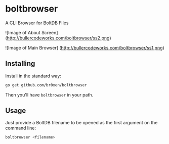 boltbrowser
===========

A CLI Browser for BoltDB Files

![Image of About Screen]
(http://bullercodeworks.com/boltbrowser/ss2.png)

![Image of Main Browser]
(http://bullercodeworks.com/boltbrowser/ss1.png)

Installing
----------

Install in the standard way:

```sh
go get github.com/br0xen/boltbrowser
```

Then you'll have `boltbrowser` in your path.

Usage
-----

Just provide a BoltDB filename to be opened as the first argument on the command line:

```sh
boltbrowser <filename>
```
